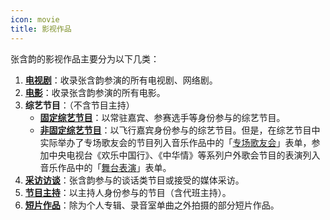 ```yaml
---
icon: movie
title: 影视作品
---
```


张含韵的影视作品主要分为以下几类：

1. **[电视剧](drama/)**：收录张含韵参演的所有电视剧、网络剧。
1. **[电影](movie/)**：收录张含韵参演的所有电影。
1. **综艺节目**：（不含节目主持）
    - **[固定综艺节目](variety/fixed/)**：以常驻嘉宾、参赛选手等身份参与的综艺节目。
    - **[非固定综艺节目](variety/nonfixed/)**：以飞行嘉宾身份参与的综艺节目。但是，在综艺节目中实际举办了专场歌友会的节目列入音乐作品中的「[专场歌友会](/works/music/concert/)」表单，参加中央电视台《欢乐中国行》、《中华情》等系列户外歌会节目的表演列入音乐作品中的「[舞台表演](/works/music/stage/cctv/)」表单。
1. **[采访访谈](interview/)**：张含韵参与的谈话类节目或接受的媒体采访。
1. **[节目主持](host/)**：以主持人身份参与的节目（含代班主持）。
1. **[短片作品](shorts/)**：除为个人专辑、录音室单曲之外拍摄的部分短片作品。